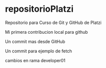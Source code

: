 # repositorioPlatzi
Repositorio para Curso de Git y GitHub de Platzi
 
 Mi primera contribucion local para github

 Un commit mas desde GitHub

 Un commit para ejemplo de fetch

cambios en rama developer01